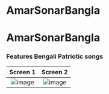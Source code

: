 # AmarSonarBangla
# AmarSonarBangla
### Features Bengali Patriotic songs
Screen 1          |  Screen 2
:-------------------------:|:-------------------------:
![image](https://user-images.githubusercontent.com/82037708/119675486-b51f6600-be5a-11eb-8050-41032ba11536.png) | ![image](https://user-images.githubusercontent.com/82037708/119675521-bcdf0a80-be5a-11eb-8364-957469c62661.png)
